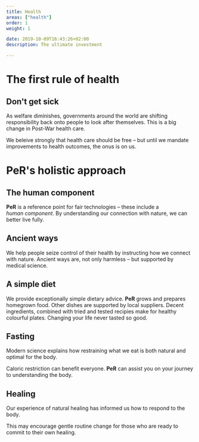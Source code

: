 ```yaml
---
title: Health
areas: ["health"]
order: 1
weight: 1

date: 2019-10-09T16:43:26+02:00
description: The ultimate investment

---
```

# The first rule of&nbsp;health

## Don't get sick

As welfare diminishes, governments around the world are shifting responsibility back onto people to look after themselves. This is a big change in Post-War health care. 

We beleive strongly that health care should be free – but until we mandate improvements to health outcomes, the onus is on&nbsp;us.

# PeR's holistic approach

## The human component

**PeR** is a reference point for fair technologies – these include a _human&nbsp;component_. By understanding our connection with nature, we can better live&nbsp;fully. 

## Ancient ways

We help people seize control of their health by instructing how we connect with nature. Ancient ways are, not only harmless – but supported by medical&nbsp;science.

## A simple diet

We provide exceptionally simple dietary advice. **PeR** grows and prepares homegrown food. Other dishes are supported by local suppliers. Decent ingredients, combined with tried and tested recipies make for healthy colourful plates. Changing your life never tasted so&nbsp;good.

## Fasting

Modern science explains how restraining what we eat is both natural and optimal for the&nbsp;body.

Caloric restriction can benefit everyone. **PeR** can assist you on your journey to understanding the&nbsp;body.

## Healing

Our experience of natural healing has informed us how to respond to the body.

This may encourage gentle routine change for those who are ready to commit to their own&nbsp;healing.